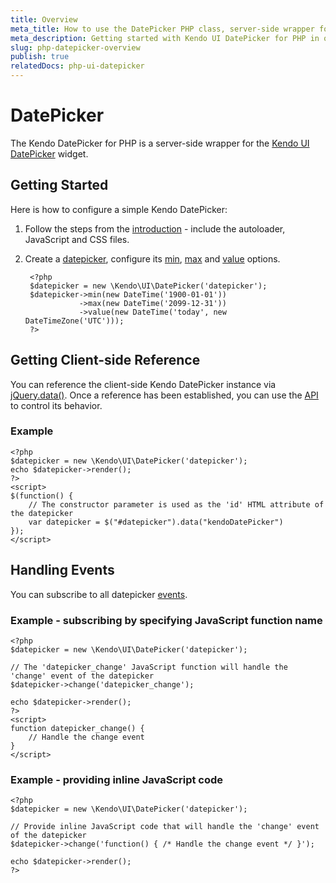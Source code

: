 ```yaml
---
title: Overview
meta_title: How to use the DatePicker PHP class, server-side wrapper for Kendo UI DatePicker widget
meta_description: Getting started with Kendo UI DatePicker for PHP in quick steps - configure Kendo UI DatePicker widget and operate Kendo UI DatePicker events.
slug: php-datepicker-overview
publish: true
relatedDocs: php-ui-datepicker
---
```


# DatePicker

The Kendo DatePicker for PHP is a server-side wrapper for the [Kendo UI DatePicker](http://docs.kendoui.com/api/web/datepicker) widget.

## Getting Started

Here is how to configure a simple Kendo DatePicker:

1. Follow the steps from the [introduction](/getting-started/using-kendo-with/php/introduction) - include the autoloader, JavaScript and CSS files.

2. Create a [datepicker](/api/wrappers/php/Kendo/UI/DatePicker), configure its [min](/api/wrappers/php/Kendo/UI/DatePicker#min),
[max](/api/wrappers/php/Kendo/UI/DatePicker#max) and [value](/api/wrappers/php/Kendo/UI/DatePicker#value) options.

        <?php
        $datepicker = new \Kendo\UI\DatePicker('datepicker');
        $datepicker->min(new DateTime('1900-01-01'))
                   ->max(new DateTime('2099-12-31'))
                   ->value(new DateTime('today', new DateTimeZone('UTC')));
        ?>

## Getting Client-side Reference

You can reference the client-side Kendo DatePicker instance via [jQuery.data()](http://api.jquery.com/jQuery.data/).
Once a reference has been established, you can use the [API](/api/web/datepicker#methods) to control its behavior.


### Example

    <?php
    $datepicker = new \Kendo\UI\DatePicker('datepicker');
    echo $datepicker->render();
    ?>
    <script>
    $(function() {
        // The constructor parameter is used as the 'id' HTML attribute of the datepicker
        var datepicker = $("#datepicker").data("kendoDatePicker")
    });
    </script>

## Handling Events

You can subscribe to all datepicker [events](/api/web/datepicker#events).

### Example - subscribing by specifying JavaScript function name

    <?php
    $datepicker = new \Kendo\UI\DatePicker('datepicker');

    // The 'datepicker_change' JavaScript function will handle the 'change' event of the datepicker
    $datepicker->change('datepicker_change');

    echo $datepicker->render();
    ?>
    <script>
    function datepicker_change() {
        // Handle the change event
    }
    </script>

### Example - providing inline JavaScript code

    <?php
    $datepicker = new \Kendo\UI\DatePicker('datepicker');

    // Provide inline JavaScript code that will handle the 'change' event of the datepicker
    $datepicker->change('function() { /* Handle the change event */ }');

    echo $datepicker->render();
    ?>
